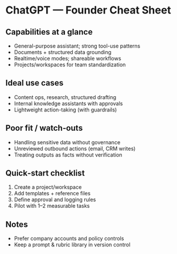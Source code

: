# ChatGPT — Founder Cheat Sheet

## Capabilities at a glance
- General-purpose assistant; strong tool-use patterns
- Documents + structured data grounding
- Realtime/voice modes; shareable workflows
- Projects/workspaces for team standardization

## Ideal use cases
- Content ops, research, structured drafting
- Internal knowledge assistants with approvals
- Lightweight action-taking (with guardrails)

## Poor fit / watch‑outs
- Handling sensitive data without governance
- Unreviewed outbound actions (email, CRM writes)
- Treating outputs as facts without verification

## Quick‑start checklist
1. Create a project/workspace
2. Add templates + reference files
2. Define approval and logging rules
2. Pilot with 1–2 measurable tasks

## Notes
- Prefer company accounts and policy controls
- Keep a prompt & rubric library in version control
